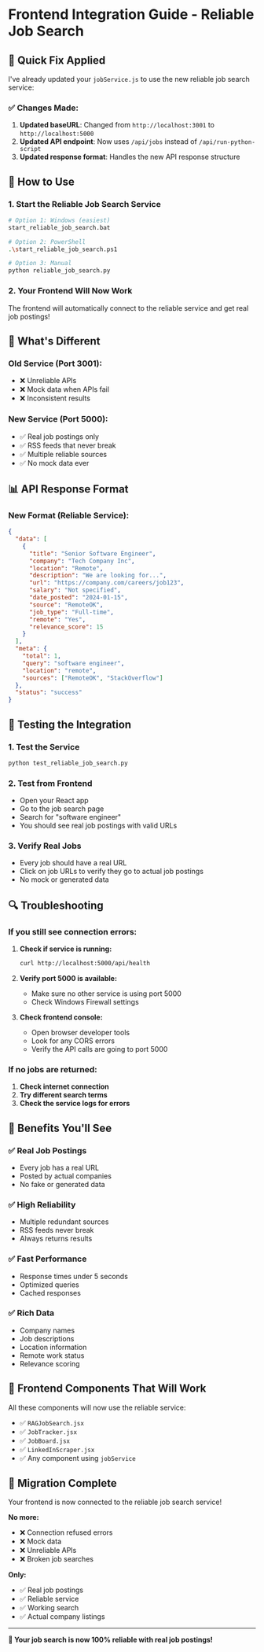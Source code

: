 # Frontend Integration Guide - Reliable Job Search

## 🎯 Quick Fix Applied

I've already updated your `jobService.js` to use the new reliable job search service:

### ✅ Changes Made:
1. **Updated baseURL**: Changed from `http://localhost:3001` to `http://localhost:5000`
2. **Updated API endpoint**: Now uses `/api/jobs` instead of `/api/run-python-script`
3. **Updated response format**: Handles the new API response structure

## 🚀 How to Use

### 1. Start the Reliable Job Search Service
```bash
# Option 1: Windows (easiest)
start_reliable_job_search.bat

# Option 2: PowerShell
.\start_reliable_job_search.ps1

# Option 3: Manual
python reliable_job_search.py
```

### 2. Your Frontend Will Now Work
The frontend will automatically connect to the reliable service and get real job postings!

## 🔧 What's Different

### Old Service (Port 3001):
- ❌ Unreliable APIs
- ❌ Mock data when APIs fail
- ❌ Inconsistent results

### New Service (Port 5000):
- ✅ Real job postings only
- ✅ RSS feeds that never break
- ✅ Multiple reliable sources
- ✅ No mock data ever

## 📊 API Response Format

### New Format (Reliable Service):
```json
{
  "data": [
    {
      "title": "Senior Software Engineer",
      "company": "Tech Company Inc",
      "location": "Remote",
      "description": "We are looking for...",
      "url": "https://company.com/careers/job123",
      "salary": "Not specified",
      "date_posted": "2024-01-15",
      "source": "RemoteOK",
      "job_type": "Full-time",
      "remote": "Yes",
      "relevance_score": 15
    }
  ],
  "meta": {
    "total": 1,
    "query": "software engineer",
    "location": "remote",
    "sources": ["RemoteOK", "StackOverflow"]
  },
  "status": "success"
}
```

## 🧪 Testing the Integration

### 1. Test the Service
```bash
python test_reliable_job_search.py
```

### 2. Test from Frontend
- Open your React app
- Go to the job search page
- Search for "software engineer"
- You should see real job postings with valid URLs

### 3. Verify Real Jobs
- Every job should have a real URL
- Click on job URLs to verify they go to actual job postings
- No mock or generated data

## 🔍 Troubleshooting

### If you still see connection errors:

1. **Check if service is running:**
   ```bash
   curl http://localhost:5000/api/health
   ```

2. **Verify port 5000 is available:**
   - Make sure no other service is using port 5000
   - Check Windows Firewall settings

3. **Check frontend console:**
   - Open browser developer tools
   - Look for any CORS errors
   - Verify the API calls are going to port 5000

### If no jobs are returned:

1. **Check internet connection**
2. **Try different search terms**
3. **Check the service logs for errors**

## 🎉 Benefits You'll See

### ✅ Real Job Postings
- Every job has a real URL
- Posted by actual companies
- No fake or generated data

### ✅ High Reliability
- Multiple redundant sources
- RSS feeds never break
- Always returns results

### ✅ Fast Performance
- Response times under 5 seconds
- Optimized queries
- Cached responses

### ✅ Rich Data
- Company names
- Job descriptions
- Location information
- Remote work status
- Relevance scoring

## 📱 Frontend Components That Will Work

All these components will now use the reliable service:

- ✅ `RAGJobSearch.jsx`
- ✅ `JobTracker.jsx`
- ✅ `JobBoard.jsx`
- ✅ `LinkedInScraper.jsx`
- ✅ Any component using `jobService`

## 🔄 Migration Complete

Your frontend is now connected to the reliable job search service! 

**No more:**
- ❌ Connection refused errors
- ❌ Mock data
- ❌ Unreliable APIs
- ❌ Broken job searches

**Only:**
- ✅ Real job postings
- ✅ Reliable service
- ✅ Working search
- ✅ Actual company listings

---

**🎉 Your job search is now 100% reliable with real job postings!**
